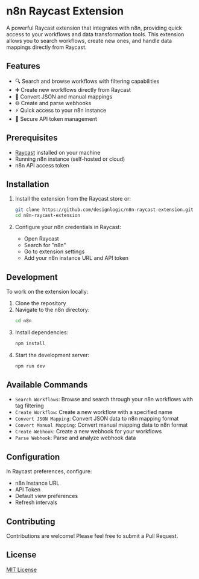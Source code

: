 # n8n Raycast Extension

A powerful Raycast extension that integrates with n8n, providing quick access to your workflows and data transformation tools. This extension allows you to search workflows, create new ones, and handle data mappings directly from Raycast.

## Features

- 🔍 Search and browse workflows with filtering capabilities
- ➕ Create new workflows directly from Raycast
- 🔄 Convert JSON and manual mappings
- 🌐 Create and parse webhooks
- ⚡ Quick access to your n8n instance
- 🔐 Secure API token management

## Prerequisites

- [Raycast](https://raycast.com/) installed on your machine
- Running n8n instance (self-hosted or cloud)
- n8n API access token

## Installation

1. Install the extension from the Raycast store or:
   ```bash
   git clone https://github.com/designlogic/n8n-raycast-extension.git
   cd n8n-raycast-extension
   ```

2. Configure your n8n credentials in Raycast:
   - Open Raycast
   - Search for "n8n"
   - Go to extension settings
   - Add your n8n instance URL and API token

## Development

To work on the extension locally:

1. Clone the repository
2. Navigate to the n8n directory:
   ```bash
   cd n8n
   ```
3. Install dependencies:
   ```bash
   npm install
   ```
4. Start the development server:
   ```bash
   npm run dev
   ```

## Available Commands

- `Search Workflows`: Browse and search through your n8n workflows with tag filtering
- `Create Workflow`: Create a new workflow with a specified name
- `Convert JSON Mapping`: Convert JSON data to n8n mapping format
- `Convert Manual Mapping`: Convert manual mapping data to n8n format
- `Create Webhook`: Create a new webhook for your workflows
- `Parse Webhook`: Parse and analyze webhook data

## Configuration

In Raycast preferences, configure:
- n8n Instance URL
- API Token
- Default view preferences
- Refresh intervals

## Contributing

Contributions are welcome! Please feel free to submit a Pull Request.

## License

[MIT License](LICENSE)
